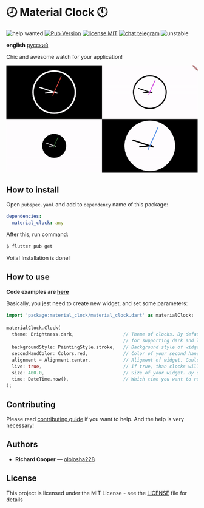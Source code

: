 # 🕗 Material Clock 🕚

![help wanted](https://img.shields.io/badge/-help%20wanted-success)
[![Pub Version](https://img.shields.io/pub/v/material_clock)](https://pub.dev/packages/github)
[![license MIT](https://img.shields.io/badge/license-MIT-green)](https://github.com/xelaj/vk/blob/master/README.md)
[![chat telegram](https://img.shields.io/badge/chat-telegram-0088cc)](https://bit.ly/2xlsVsQ)
![unstable](https://img.shields.io/badge/stability-unstable-yellow)

**english** [русский](https://github.com/xelaj/flutter_material_clock/blob/master/doc/ru_RU/README.md)

Chic and awesome watch for your application!

![preview](/doc/assets/example.gif)

## How to install

Open `pubspec.yaml` and add to `dependency` name of this package:

``` yaml
dependencies:
  material_clock: any
```

After this, run command:

``` sh
$ flutter pub get
```

Voila! Installation is done!

## How to use

**Code examples are [here](https://github.com/xelaj/flutter_material_clock/blob/master/examples)**

Basically, you jest need to create new widget, and set some parameters:

``` dart
import 'package:material_clock/material_clock.dart' as materialClock;

materialClock.Clock(
  theme: Brightness.dark,                  // Theme of clocks. By default it is set to `Brightness.light`
                                           // for supporting dark and light modes of iOS and Android.
  backgroundStyle: PaintingStyle.stroke,   // Background style of widget. It can be only `PaintingStyle.fill` or `PanintingStyle.stroke`
  secondHandColor: Colors.red,             // Color of your second hand. By default it is `Colors.redAccent`
  alignment = Alignment.center,            // Aligment of widget. Could be useful if parameter `size` is setted.
  live: true,                              // If true, than clocks will update every second. If false, than hands position will be fixed.
  size: 400.0,                             // Size of your widget. By default it is `double.infinty`.
  time: DateTime.now(),                    // Which time you want to render. By default it is current time.
);
```

## Contributing

Please read [contributing guide](https://github.com/xelaj/flutter_material_clock/blob/master/doc/en_US/CONTRIBUTING.md) if you want to help. And the help is very necessary!

## Authors

* **Richard Cooper** — [ololosha228](https://github.com/ololosha228)

## License

This project is licensed under the MIT License - see the [LICENSE](https://github.com/xelaj/flutter_material_clock/blob/master/doc/ru_RU/LICENSE.md) file for details
